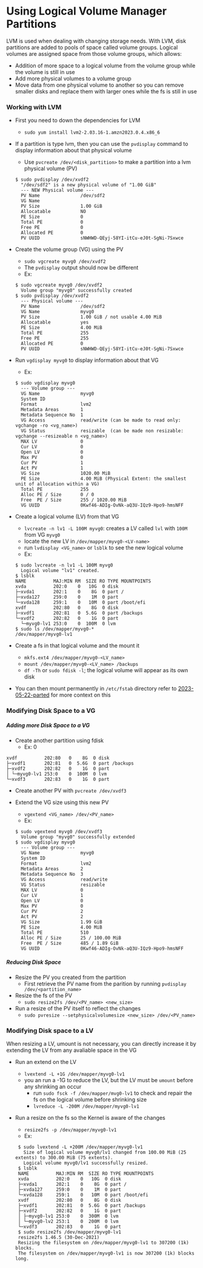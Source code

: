 <h1>Using Logical Volume Manager Partitions</h1>
 
LVM is used when dealing with changing storage needs. With LVM, disk partitions are added to pools of space called volume groups. Logical volumes are assigned space from those volume groups, which allows:
* Addition of more space to a logical volume from the volume group while the volume is still in use 
* Add more physical volumes to a volume group
* Move data from one physical volume to another so you can remove smaller disks and replace them with larger ones while the fs is still in use
<h3>Working with LVM</h3>
 
* First you need to down the dependencies for LVM
  - `sudo yum install lvm2-2.03.16-1.amzn2023.0.4.x86_6`
* If a partition is type lvm, then you can use the `pvdisplay` command to display information about that physical volume
  - Use `pvcreate /dev/<disk_partition>` to make a partition into a lvm physical volume (PV)

   ```console
   $ sudo pvdisplay /dev/xvdf2
     "/dev/sdf2" is a new physical volume of "1.00 GiB"
     --- NEW Physical volume ---
     PV Name               /dev/sdf2
     VG Name
     PV Size               1.00 GiB
     Allocatable           NO
     PE Size               0   
     Total PE              0
     Free PE               0
     Allocated PE          0
     PV UUID               sNWHWD-QEyj-58YI-itCu-eJ0t-SgNi-7Sxwce
   ```

* Create the volume group (VG) using the PV
  - `sudo vgcreate myvg0 /dev/xvdf2`
  - The `pvdisplay` output should now be different 
  - Ex:

   ```console
   $ sudo vgcreate myvg0 /dev/xvdf2
     Volume group "myvg0" successfully created
   $ sudo pvdisplay /dev/xvdf2
     --- Physical volume ---
     PV Name               /dev/sdf2
     VG Name               myvg0
     PV Size               1.00 GiB / not usable 4.00 MiB
     Allocatable           yes
     PE Size               4.00 MiB
     Total PE              255
     Free PE               255
     Allocated PE          0
     PV UUID               sNWHWD-QEyj-58YI-itCu-eJ0t-SgNi-7Sxwce
   ```

* Run `vgdisplay myvg0` to display information about that VG
  * Ex:

   ```console
   $ sudo vgdisplay myvg0
     --- Volume group ---
     VG Name               myvg0
     System ID
     Format                lvm2
     Metadata Areas        1
     Metadata Sequence No  1
     VG Access             read/write (can be made to read only: vgchange -ro <vg_name>)
     VG Status             resizable  (can be made non resizable: vgchange --resizeable n <vg_name>)
     MAX LV                0
     Cur LV                0
     Open LV               0
     Max PV                0
     Cur PV                1
     Act PV                1
     VG Size               1020.00 MiB
     PE Size               4.00 MiB (Physical Extent: the smallest unit of allocation within a VG)
     Total PE              255
     Alloc PE / Size       0 / 0
     Free  PE / Size       255 / 1020.00 MiB
     VG UUID               0Kwf46-ADIg-OvNk-aQ3U-IQz9-Hpo9-hmsNFF
   ```

* Create a logical volume (LV) from that VG
  - `lvcreate -n lv1 -L 100M myvg0`: creates a LV called `lvl` with `100M` from VG `myvg0`
  - locate the new LV in `/dev/mapper/myvg0-<LV-name>`
  - run `lvdisplay <VG_name>` or `lsblk` to see the new logical volume
  * Ex:

   ```console
   $ sudo lvcreate -n lv1 -L 100M myvg0
     Logical volume "lv1" created.
   $ lsblk
   NAME          MAJ:MIN RM  SIZE RO TYPE MOUNTPOINTS
   xvda          202:0    0   10G  0 disk
   ├─xvda1       202:1    0    8G  0 part /
   ├─xvda127     259:0    0    1M  0 part
   └─xvda128     259:1    0   10M  0 part /boot/efi
   xvdf          202:80   0    8G  0 disk
   ├─xvdf1       202:81   0  5.6G  0 part /backups
   └─xvdf2       202:82   0    1G  0 part
     └─myvg0-lv1 253:0    0  100M  0 lvm
   $ sudo ls /dev/mapper/myvg0-*
   /dev/mapper/myvg0-lv1
   ```

* Create a fs in that logical volume and the mount it 
  - `mkfs.ext4 /dev/mapper/myvg0-<LV_name>`
  - `mount /dev/mapper/myvg0-<LV_name> /backups`
  - `df -Th` or `sudo fdisk -l`; the logical volume will appear as its own disk
* You can then mount permanently in `/etc/fstab` directory refer to [2023-05-22-parted](2023-05-22-parted.md) for more context on this
<h3>Modifying Disk Space to a VG</h3>
 
<h5>Adding more Disk Space to a VG</h5>
 
* Create another partition using fdisk
  * Ex:
0
```console
xvdf          202:80   0    8G  0 disk
├─xvdf1       202:81   0  5.6G  0 part /backups
├─xvdf2       202:82   0    1G  0 part
│ └─myvg0-lv1 253:0    0  100M  0 lvm
└─xvdf3       202:83   0    1G  0 part
```

* Create another PV with `pvcreate /dev/xvdf3`
* Extend the VG size using this new PV
  - `vgextend <VG_name> /dev/<PV_name>`
  * Ex:

   ```console
   $ sudo vgextend myvg0 /dev/xvdf3
     Volume group "myvg0" successfully extended
   $ sudo vgdisplay myvg0
     --- Volume group ---
     VG Name               myvg0
     System ID
     Format                lvm2
     Metadata Areas        2
     Metadata Sequence No  3
     VG Access             read/write
     VG Status             resizable
     MAX LV                0
     Cur LV                1
     Open LV               0
     Max PV                0
     Cur PV                2
     Act PV                2
     VG Size               1.99 GiB
     PE Size               4.00 MiB
     Total PE              510
     Alloc PE / Size       25 / 100.00 MiB
     Free  PE / Size       485 / 1.89 GiB
     VG UUID               0Kwf46-ADIg-OvNk-aQ3U-IQz9-Hpo9-hmsNFF
   ```

<h5>Reducing Disk Space</h5>
 
* Resize the PV you created from the partition
  - First retrieve the PV name from the parition by running `pvdisplay /dev/<partition_name>`
* Resize the fs of the PV
  - `sudo resize2fs /dev/<PV_name> <new_size>`
* Run a resize of the PV itself to reflect the changes
  - `sudo pvresize --setphysicalvolumesize <new_size> /dev/<PV_name>`
<h3>Modifying Disk space to a LV</h3>
 
When resizing a LV, umount is not necessary, you can directly increase it by extending the LV from any avaliable space in the VG
* Run an extend on the LV
  - `lvextend -L +1G /dev/mapper/myvg0-lv1`
  - you an run a -1G to reduce the LV, but the LV must be `umount` before any shrinking an occur
    - run `sudo fsck -f /dev/mapper/mvg0-lv1` to check and repair the fs on the logical volume before shrinking size
    - `lvreduce -L -200M /dev/mapper/myvg0-lv1`
* Run a resize on the fs so the Kernel is aware of the changes
  - `resize2fs -p /dev/mapper/myvg0-lv1`
  * Ex:

   ```console
    $ sudo lvextend -L +200M /dev/mapper/myvg0-lv1
      Size of logical volume myvg0/lv1 changed from 100.00 MiB (25 extents) to 300.00 MiB (75 extents).
      Logical volume myvg0/lv1 successfully resized.
    $ lsblk
    NAME          MAJ:MIN RM  SIZE RO TYPE MOUNTPOINTS
    xvda          202:0    0   10G  0 disk
    ├─xvda1       202:1    0    8G  0 part /
    ├─xvda127     259:0    0    1M  0 part
    └─xvda128     259:1    0   10M  0 part /boot/efi
    xvdf          202:80   0    8G  0 disk
    ├─xvdf1       202:81   0  5.6G  0 part /backups
    ├─xvdf2       202:82   0    1G  0 part
    │ ├─myvg0-lv1 253:0    0  300M  0 lvm
    │ └─myvg0-lv2 253:1    0  200M  0 lvm
    └─xvdf3       202:83   0    1G  0 part
    $ sudo resize2fs /dev/mapper/myvg0-lv1
    resize2fs 1.46.5 (30-Dec-2021)
    Resizing the filesystem on /dev/mapper/myvg0-lv1 to 307200 (1k) blocks.
    The filesystem on /dev/mapper/myvg0-lv1 is now 307200 (1k) blocks long.
   ```

